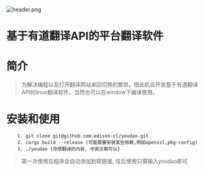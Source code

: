 ![header.png](https://gimg2.baidu.com/image_search/src=http%3A%2F%2Fpic3.zhimg.com%2Fv2-a2e2c4bb877d624b7897d23c72bf58e2_1440w.jpg%3Fsource%3D172ae18b&refer=http%3A%2F%2Fpic3.zhimg.com&app=2002&size=f9999,10000&q=a80&n=0&g=0n&fmt=jpeg?sec=1645062176&t=ce1db215e1f5fc0c05542fed304ea999)

# 基于有道翻译API的平台翻译软件

# 简介
>为解决编程以及打开翻译网站来回切换的繁琐，借此机会开发基于有道翻译API的linux翻译软件，当然也可以在window下编译使用。

# 安装和使用
```  
    1. git clone git@github.com:edison-cl/youdao.git
    2. cargo build --release (可能需要安装某些依赖,例如openssl,pkg-config)
    3. ./youdao {你想翻译的内容, 中英文都可以}
```
> 第一次使用后程序会自动添加到软链接, 往后使用只需输入youdao即可

